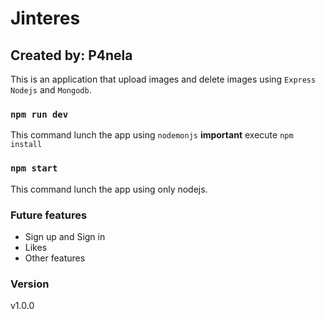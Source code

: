 # Jinteres

## Created by: P4nela

This is an application that upload images and delete images using ```Express``` ```Nodejs``` and ```Mongodb```.

### ``` npm run dev ``` 
This command lunch the app using ```nodemonjs``` **important** execute ```npm install```

### ``` npm start ```
This command lunch the app using only nodejs. 

### Future features
- Sign up and Sign in 
- Likes
- Other features


### Version 
v1.0.0 